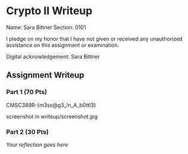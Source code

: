 # Crypto II Writeup

Name: Sara Bittner
Section: 0101

I pledge on my honor that I have not given or received any unauthorized
assistance on this assignment or examination.

Digital acknowledgement: Sara Bittner

## Assignment Writeup

### Part 1 (70 Pts)

CMSC389R-{m3ss@g3_!n_A_b0ttl3}

screenshot in writeup/screenshot.jpg




### Part 2 (30 Pts)

*Your reflection goes here*
